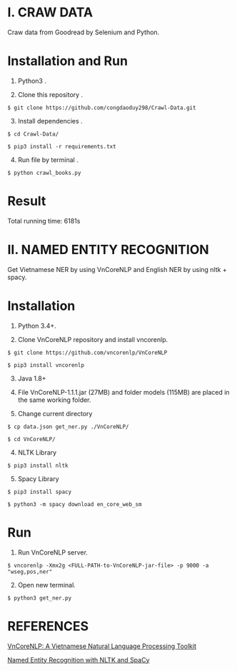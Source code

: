 # I. CRAW DATA 


  Craw data from Goodread by Selenium and Python. 

# Installation and Run

  1. Python3 .
  
  2. Clone this repository .

    $ git clone https://github.com/congdaoduy298/Crawl-Data.git 

  3. Install dependencies .

    $ cd Crawl-Data/
   
    $ pip3 install -r requirements.txt 
   
  4. Run file by terminal .

    $ python crawl_books.py

# Result 
     
  Total running time: 6181s


# II. NAMED ENTITY RECOGNITION


  Get Vietnamese NER by using VnCoreNLP and English NER by using nltk + spacy.

# Installation
  
  1. Python 3.4+.

  2. Clone VnCoreNLP repository and install vncorenlp.

    $ git clone https://github.com/vncorenlp/VnCoreNLP

    $ pip3 install vncorenlp
  
  3. Java 1.8+

  4. File VnCoreNLP-1.1.1.jar (27MB) and folder models (115MB) are placed in the same working folder.

  5. Change current directory 

    $ cp data.json get_ner.py ./VnCoreNLP/
    
    $ cd VnCoreNLP/

  4. NLTK Library 

    $ pip3 install nltk
  
  5. Spacy Library 

    $ pip3 install spacy

    $ python3 -m spacy download en_core_web_sm

# Run

  1. Run VnCoreNLP server.

    $ vncorenlp -Xmx2g <FULL-PATH-to-VnCoreNLP-jar-file> -p 9000 -a "wseg,pos,ner"
  
  2. Open new terminal.

    $ python3 get_ner.py

# REFERENCES

  [VnCoreNLP: A Vietnamese Natural Language Processing Toolkit](https://github.com/vncorenlp/VnCoreNLP)

  [Named Entity Recognition with NLTK and SpaCy](https://towardsdatascience.com/named-entity-recognition-with-nltk-and-spacy-8c4a7d88e7da)